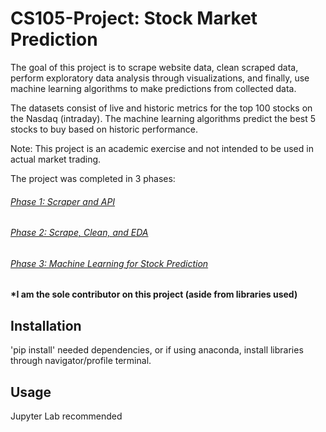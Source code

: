 # CS105-Project: Stock Market Prediction

The goal of this project is to scrape website data, clean scraped data, perform exploratory data analysis 
through visualizations, and finally, use machine learning algorithms to make predictions from collected data.

The datasets consist of live and historic metrics for the top 100 stocks on the Nasdaq (intraday). The
machine learning algorithms predict the best 5 stocks to buy based on historic performance.

Note: This project is an academic exercise and not intended to be used in actual market trading.

The project was completed in 3 phases:

###### [Phase 1: Scraper and API](https://github.com/CS-UCR/cs105-prj-phase3-jellybean/tree/master/Phase%201)

###### [Phase 2: Scrape, Clean, and EDA](https://github.com/CS-UCR/cs105-prj-phase3-jellybean/tree/master/Phase%202)

###### [Phase 3: Machine Learning for Stock Prediction](https://github.com/CS-UCR/cs105-prj-phase3-jellybean/tree/master/Phase%203)

**\*I am the sole contributor on this project (aside from libraries used)**

## Installation

'pip install' needed dependencies, or if using anaconda, 
install libraries through navigator/profile terminal.

## Usage

Jupyter Lab recommended

